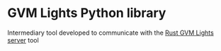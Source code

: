 # GVM Lights Python library
Intermediary tool developed to communicate with the [Rust GVM Lights server](https://github.com/Rahel-A/gvm_lights) tool
